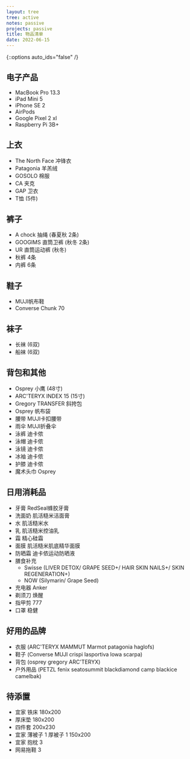 ```yaml
---
layout: tree
tree: active
notes: passive
projects: passive
title: 物品清单
date: 2022-06-15
---
```



{::options auto_ids="false" /}


## 电子产品
* MacBook Pro 13.3
* iPad Mini 5
* iPhone SE 2
* AirPods
* Google Pixel 2 xl
* Raspberry Pi 3B+

## 上衣
* The North Face 冲锋衣
* Patagonia 羊羔绒
* GOSOLO 棉服
* CA 夹克
* GAP 卫衣
* T恤 (5件)

## 裤子
* A chock 抽绳 (春夏秋 2条)
* GOOGIMS 直筒卫裤 (秋冬 2条)
* UR 直筒运动裤 (秋冬)
* 秋裤 4条
* 内裤 6条

## 鞋子
* MUJI帆布鞋
* Converse Chunk 70

## 袜子
* 长袜 (6双)
* 船袜 (6双)

## 背包和其他
* Osprey 小鹰 (48寸)
* ARC'TERYX INDEX 15 (15寸)
* Gregory TRANSFER 斜挎包
* Osprey 帆布袋
* 腰带 MUJI卡扣腰带
* 雨伞 MUJI折叠伞
* 泳裤 迪卡侬
* 泳帽 迪卡侬
* 泳镜 迪卡侬
* 冰袖 迪卡侬
* 护膝 迪卡侬
* 魔术头巾 Osprey

## 日用消耗品
* 牙膏 RedSeal蜂胶牙膏
* 洗面奶 肌活糙米洁面膏
* 水 肌活糙米水
* 乳 肌活糙米控油乳
* 霜 精心硅霜
* 面膜 肌活糙米肌底精华面膜
* 防晒霜 迪卡侬运动防晒液
* 膳食补充
    * Swisse (LIVER DETOX/ GRAPE SEED+/ HAIR SKIN NAILS+/ SKIN REGENERATION+)
    * NOW (Silymarin/ Grape Seed)
* 充电器 Anker
* 剃须刀 焕醒
* 指甲剪 777
* 口罩 稳健

## 好用的品牌
* 衣服 (ARC'TERYX MAMMUT Marmot patagonia haglofs)
* 鞋子 (Converse MUJI crispi lasportiva lowa scarpa)
* 背包 (osprey gregory ARC'TERYX)
* 户外用品 (PETZL fenix seatosummit blackdiamond camp blackice camelbak)

## 待添置
* 宜家 铁床 180x200
* 厚床垫 180x200
* 四件套 200x230
* 宜家 薄被子 1 厚被子 1 150x200
* 宜家 抱枕 3
* 网易拖鞋 3

